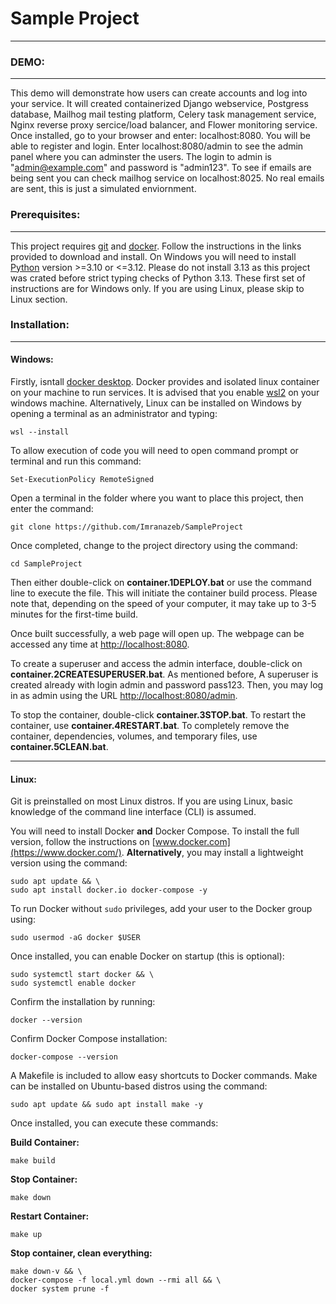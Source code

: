 # Sample Project

---

### DEMO:

---

This demo will demonstrate how users can create accounts and log into your service. It will created containerized Django webservice, Postgress database, Mailhog mail testing platform, Celery task management service, Nginx reverse proxy sercice/load balancer, and Flower monitoring service. Once installed, go to your browser and enter: localhost:8080. You will be able to register and login. Enter localhost:8080/admin to see the admin panel where you can adminster the users. The login to admin is "admin@example.com" and password is "admin123". To see if emails are being sent you can check mailhog service on localhost:8025. No real emails are sent, this is just a simulated enviornment.

### Prerequisites:

---

This project requires [git](https://git-scm.com/downloads) and [docker](https://www.docker.com/). Follow the instructions in the links provided to download and install. On Windows you will need to install [Python](https://python.org) version >=3.10 or <=3.12. Please do not install 3.13 as this project was crated before strict typing checks of Python 3.13.   These first set of instructions are for Windows only. If you are using Linux, please skip to Linux section.

### Installation:

---

#### Windows:

Firstly, isntall [docker desktop](https://www.docker.com/). Docker provides and isolated linux container on your machine to run services. It is advised that you enable [wsl2](https://learn.microsoft.com/en-us/windows/wsl/) on your windows machine. Alternatively, Linux can be installed on Windows by opening a terminal as an administrator and typing:

    wsl --install

To allow execution of code you will need to open command prompt or terminal and run this command:

    Set-ExecutionPolicy RemoteSigned

Open a terminal in the folder where you want to place this project, then enter the command:

    git clone https://github.com/Imranazeb/SampleProject

Once completed, change to the project directory using the command:

    cd SampleProject

Then either double-click on **container.1DEPLOY.bat** or use the command line to execute the file. This will initiate the container build process. Please note that, depending on the speed of your computer, it may take up to 3-5 minutes for the first-time build.

Once built successfully, a web page will open up. The webpage can be accessed any time at [http://localhost:8080](http://localhost:8080).

To create a superuser and access the admin interface, double-click on **container.2CREATESUPERUSER.bat**. As mentioned before, A superuser is created already with login admin and password pass123. Then, you may log in as admin using the URL [http://localhost:8080/admin](http://localhost:8080/admin).

To stop the container, double-click **container.3STOP.bat**. To restart the container, use **container.4RESTART.bat**. To completely remove the container, dependencies, volumes, and temporary files, use **container.5CLEAN.bat**.

---

#### Linux:

Git is preinstalled on most Linux distros. If you are using Linux, basic knowledge of the command line interface (CLI) is assumed.

You will need to install Docker **and** Docker Compose. To install the full version, follow the instructions on [www.docker.com](https://www.docker.com/). **Alternatively**, you may install a lightweight version using the command:

    sudo apt update && \
    sudo apt install docker.io docker-compose -y

To run Docker without `sudo` privileges, add your user to the Docker group using:

    sudo usermod -aG docker $USER

Once installed, you can enable Docker on startup (this is optional):

    sudo systemctl start docker && \
    sudo systemctl enable docker

Confirm the installation by running:

    docker --version

Confirm Docker Compose installation:

    docker-compose --version

A Makefile is included to allow easy shortcuts to Docker commands. Make can be installed on Ubuntu-based distros using the command:

    sudo apt update && sudo apt install make -y

Once installed, you can execute these commands:

**Build Container:**

    make build

**Stop Container:**

    make down

**Restart Container:**

    make up

**Stop container, clean everything:**

    make down-v && \
    docker-compose -f local.yml down --rmi all && \
    docker system prune -f
